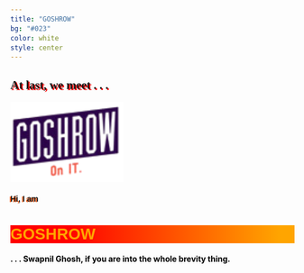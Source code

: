 ```yaml
---
title: "GOSHROW"
bg: "#023"
color: white
style: center
---
```


<link href="https://fonts.googleapis.com/css2?family=Grenze+Gotisch:wght@900&display=swap" rel="stylesheet">
<link href="https://fonts.googleapis.com/css2?family=Noto+Sans+TC&display=swap" rel="stylesheet">
<link href="https://fonts.googleapis.com/css2?family=Oswald:wght@500&display=swap" rel="stylesheet">

<style>
#GOSHROW{
background-image:linear-gradient(to right, blue, blueviolet);
background-image: url("https://images.unsplash.com/photo-1484542603127-984f4f7d14cb?ixlib=rb-1.2.1&auto=format&fit=crop&w=832&q=80");
background-size: cover;
line-break: 0em;
}

.GOSHROW{
font-family: 'Oswald', sans-serif; 
color: orange; 
background-image: linear-gradient(to right, red 20% , orange 95%);
}

.Swapnil {
  color : black; 
}

</style>

<div id="GOSHROW">
<h2 style="font-family: 'Grenze Gotisch', cursive;   text-shadow: 2px 2px #ff0000;">
  At last, we meet . . .
</h2>
<img src="../img/logo_size-removebg.png" style="width:200px">

<h4 style="font-family: 'Noto Sans TC', sans-serif;  text-shadow: -2px 1px #f62;">Hi, I am </h4>

<h1 class="GOSHROW"> <b>GOSHROW</b>
</h1>

<!-- <script>
var scrollTop = window.pageYOffset || (document.documentElement || document.body.parentNode || document.body).scrollTop;
var d = document.getElementsByClassName("GOSHROW");
console.log(d[0], scrollTop);

d[0].setAttribute("style", "background-image: linear-gradient(to right, red 50% , orange ".concat(100 - scrollTop).concat("%);"));
</script> -->


<script>
window.onscroll = function() {myFunction()};
function myFunction() {
  if (document.body.scrollTop > 250 || document.documentElement.scrollTop > 250) {
    document.getElementsByClassName("GOSHROW")[0].setAttribute("style", "background-image: linear-gradient(to right, red 20% , orange 5%)");  
    }
     else if (document.body.scrollTop > 200 || document.documentElement.scrollTop > 200) {
    document.getElementsByClassName("GOSHROW")[0].setAttribute("style", "background-image: linear-gradient(to right, red 20% , orange 15%)");  
    }else if (document.body.scrollTop > 150 || document.documentElement.scrollTop > 150) {
    document.getElementsByClassName("GOSHROW")[0].setAttribute("style", "background-image: linear-gradient(to right, red 20% , orange 35%)");  
    }else if (document.body.scrollTop > 100 || document.documentElement.scrollTop > 100) {
    document.getElementsByClassName("GOSHROW")[0].setAttribute("style", "background-image: linear-gradient(to right, red 20% , orange 55%)");  
    }else if (document.body.scrollTop > 50 || document.documentElement.scrollTop > 50) {
    document.getElementsByClassName("GOSHROW")[0].setAttribute("style", "background-image: linear-gradient(to right, red 20% , orange 75%)");  
    }
    else {
      document.getElementsByClassName("GOSHROW")[0].setAttribute("style", "background-image: linear-gradient(to right, red 20% , orange 95%)");  
    }
}
</script>

<p class="Swapnil">
<strong>
. . . Swapnil Ghosh, if you are into the whole brevity thing.
</strong>
</p>
</div>
